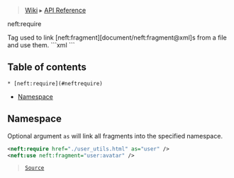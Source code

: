 > [Wiki](Home) ▸ [API Reference](API-Reference)

neft:require
<dl></dl>
Tag used to link [neft:fragment][document/neft:fragment@xml]s from a file and use them.
```xml
<neft:require href="./user_utils.html" />
<neft:use neft:fragment="avatar" />
```

## Table of contents
    * [neft:require](#neftrequire)
  * [Namespace](#namespace)

## Namespace

Optional argument `as` will link all fragments into the specified namespace.
```xml
<neft:require href="./user_utils.html" as="user" />
<neft:use neft:fragment="user:avatar" />
```

> [`Source`](/Neft-io/neft/tree/master/src/document/file/parse/fragments/links.litcoffee#namespace)

